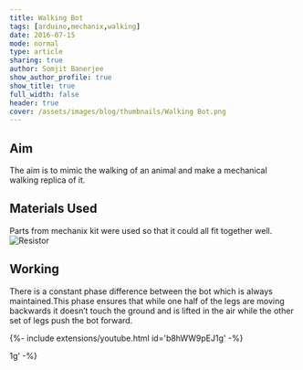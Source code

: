 ```yaml
---
title: Walking Bot
tags: [arduino,mechanix,walking]
date: 2016-07-15
mode: normal
type: article
sharing: true
author: Somjit Banerjee
show_author_profile: true
show_title: true
full_width: false
header: true
cover: /assets/images/blog/thumbnails/Walking Bot.png
---
```


## Aim
The aim is to mimic the walking of an animal and make a mechanical walking replica of it.
<!--more-->

## Materials Used
Parts from mechanix kit were used so that it could all fit together well.
<img src="{{site.baseurl}}/assets/images/blog/thumbnails/Walking Bot.png" alt="Resistor" width=auto height=auto>

## Working
There is a constant phase difference between the bot which is always maintained.This phase ensures that while one half of the legs are moving
backwards it doesn’t touch the ground and is lifted in the air while the other set of legs push the bot forward.

<div>{%- include extensions/youtube.html id='b8hWW9pEJ1g' -%}</div>


1g' -%}</div>


